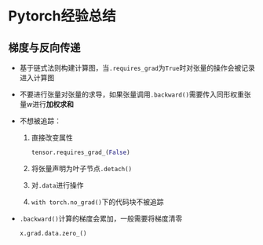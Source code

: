 # Pytorch经验总结

## 梯度与反向传递

- 基于链式法则构建计算图，当`.requires_grad`为`True`时对张量的操作会被记录进入计算图

- 不要进行张量对张量的求导，如果张量调用`.backward()`需要传入同形权重张量$w$进行**加权求和**

- 不想被追踪：

    1. 直接改变属性

        ```Python
        tensor.requires_grad_(False)
        ```

    2. 将张量声明为叶子节点`.detach()`

    3. 对`.data`进行操作

    4. `with torch.no_grad()`下的代码块不被追踪

- `.backward()`计算的梯度会累加，一般需要将梯度清零

    ```Python
    x.grad.data.zero_()
    ```
